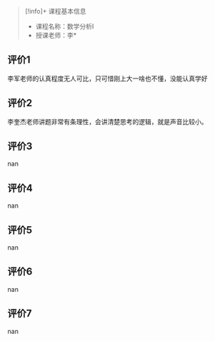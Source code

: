 >[!info]+ 课程基本信息
>
> - 课程名称：数学分析I
> - 授课老师：李*

## 评价1

李军老师的认真程度无人可比，只可惜刚上大一啥也不懂，没能认真学好
## 评价2

李奎杰老师讲题非常有条理性，会讲清楚思考的逻辑，就是声音比较小。
## 评价3

nan
## 评价4

nan
## 评价5

nan
## 评价6

nan
## 评价7

nan
